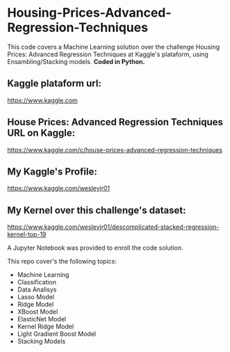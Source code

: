 # Housing-Prices-Advanced-Regression-Techniques
This code covers a Machine Learning solution over the challenge Housing Prices: Advanced Regression Techniques at Kaggle's plataform, using Ensambling/Stacking models. **Coded in Python.**

## Kaggle plataform url:
https://www.kaggle.com

## House Prices: Advanced Regression Techniques URL on Kaggle:
https://www.kaggle.com/c/house-prices-advanced-regression-techniques

## My Kaggle's Profile:
https://www.kaggle.com/wesleyjr01

## My Kernel over this challenge's dataset:
https://www.kaggle.com/wesleyjr01/descomplicated-stacked-regression-kernel-top-19

A Jupyter Notebook was provided to enroll the code solution.

This repo cover's the following topics:
* Machine Learning
* Classification
* Data Analisys
* Lasso Model
* Ridge Model
* XBoost Model
* ElasticNet Model
* Kernel Ridge Model
* Light Gradient Boost Model
* Stacking Models
